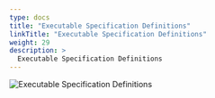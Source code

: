 ```yaml
---
type: docs
title: "Executable Specification Definitions"
linkTitle: "Executable Specification Definitions"
weight: 29
description: >
  Executable Specification Definitions
---
```


![Executable Specification Definitions](/images/bootcamp-slides/automated-tests-bootcamp/Slide29.PNG)

